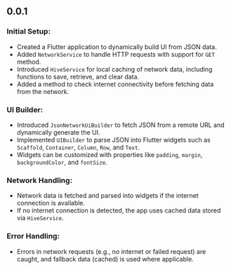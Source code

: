 ## 0.0.1


### Initial Setup:
- Created a Flutter application to dynamically build UI from JSON data.
- Added `NetworkService` to handle HTTP requests with support for `GET`  method.
- Introduced `HiveService` for local caching of network data, including functions to save, retrieve, and clear data.
- Added a method to check internet connectivity before fetching data from the network.

### UI Builder:
- Introduced `JsonNetworkUiBuilder` to fetch JSON from a remote URL and dynamically generate the UI.
- Implemented `UIBuilder` to parse JSON into Flutter widgets such as `Scaffold`, `Container`, `Column`, `Row`, and `Text`.
- Widgets can be customized with properties like `padding`, `margin`, `backgroundColor`, and `fontSize`.

### Network Handling:
- Network data is fetched and parsed into widgets if the internet connection is available.
- If no internet connection is detected, the app uses cached data stored via `HiveService`.

### Error Handling:
- Errors in network requests (e.g., no internet or failed request) are caught, and fallback data (cached) is used where applicable.

